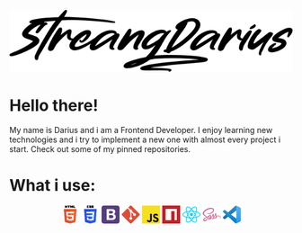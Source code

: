 
<p align="center"><img width="635px" heigth="129px" src="https://raw.githubusercontent.com/streangdarius/streangdarius/main/assets/name.png"></p>
<h1 align="center">

# Hello there!
  My name is Darius and i am a Frontend Developer. I enjoy learning new technologies and i try to implement a new one with almost every project i start. Check out some of my pinned repositories. 
  

# What i use:
  <p align="center">
  <img alt="HTML5" width="32px" height="32px" src="https://raw.githubusercontent.com/streangdarius/streangdarius/07613e9f499c32d589acc94b69b8781ba9097964/assets/logos/html5.svg">
  <img alt="CSS3" width="32px" height="32px" src="https://raw.githubusercontent.com/streangdarius/streangdarius/07613e9f499c32d589acc94b69b8781ba9097964/assets/logos/ccs3.svg">
  <img alt="Bootstrap" width="32px" height="32px" src="https://raw.githubusercontent.com/streangdarius/streangdarius/07613e9f499c32d589acc94b69b8781ba9097964/assets/logos/bootstrap.svg">
  <img alt="GIT" width="32px" height="32px" src="https://raw.githubusercontent.com/streangdarius/streangdarius/07613e9f499c32d589acc94b69b8781ba9097964/assets/logos/git.svg">
  <img alt="JavaScript" width="32px" height="32px" src="https://raw.githubusercontent.com/streangdarius/streangdarius/07613e9f499c32d589acc94b69b8781ba9097964/assets/logos/javascript.svg">
  <img alt="NPM" width="32px" height="32px" src="https://raw.githubusercontent.com/streangdarius/streangdarius/07613e9f499c32d589acc94b69b8781ba9097964/assets/logos/npm.svg">
  <img alt="React" width="32px" height="32px" src="https://raw.githubusercontent.com/streangdarius/streangdarius/07613e9f499c32d589acc94b69b8781ba9097964/assets/logos/react.svg">
  <img alt="SASS" width="32px" height="32px" src="https://raw.githubusercontent.com/streangdarius/streangdarius/07613e9f499c32d589acc94b69b8781ba9097964/assets/logos/sass.svg">
  <img alt="Visual Studio Code" width="32px" height="32px" src="https://raw.githubusercontent.com/streangdarius/streangdarius/07613e9f499c32d589acc94b69b8781ba9097964/assets/logos/vscode.svg">
  </p>
